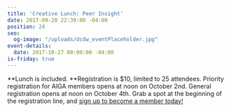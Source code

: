 ```yaml
---
title: 'Creative Lunch: Peer Insight'
date: 2017-09-20 22:39:00 -04:00
position: 24
seo:
  og-image: "/uploads/dcdw_eventPlaceholder.jpg"
event-details:
  date: 2017-10-27 00:00:00 -04:00
is-friday: true
---
```


**Lunch is included. **Registration is $10, limited to 25 attendees. Priority registration for AIGA members opens at noon on October 2nd. General registration opens at noon on October 4th. Grab a spot at the beginning of the registration line, and [sign up to become a member today!](http://www.aiga.org/join)